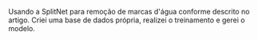 Usando a SplitNet para remoção de marcas d'água conforme descrito no artigo. Criei uma base de dados própria, realizei o treinamento e gerei o modelo.
